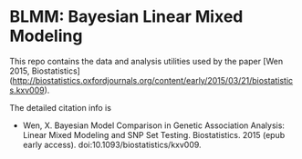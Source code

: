 # BLMM: Bayesian Linear Mixed Modeling

This repo contains the data and analysis utilities used by the paper [Wen 2015, Biostatistics] (http://biostatistics.oxfordjournals.org/content/early/2015/03/21/biostatistics.kxv009). 

The detailed citation info is

* Wen, X. Bayesian Model Comparison in Genetic Association Analysis: Linear Mixed Modeling and SNP Set Testing. Biostatistics. 2015 (epub early access). doi:10.1093/biostatistics/kxv009.

